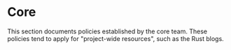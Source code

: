 # Core

This section documents policies established by the core team. These
policies tend to apply for "project-wide resources", such as the Rust
blogs.
